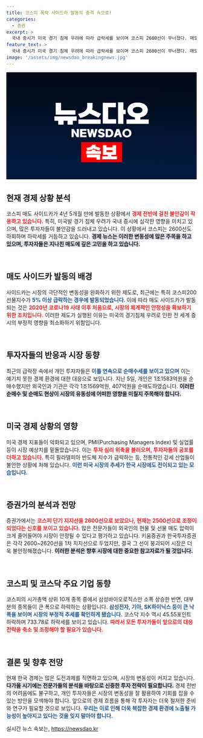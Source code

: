 ```yaml
---
title: 코스피 폭락 사이드카 발동의 충격 속으로!
categories:
  - 증권
excerpt: >
  국내 증시가 미국 경기 침체 우려에 따라 급락세를 보이며 코스피 2600선이 무너졌다. 매도 사이드카 발동, 개인 순매수에도 외국인은 대규모 매도. 향후 증시 반등 가능성은? 클릭해 확인하세요!
feature_text: >
  국내 증시가 미국 경기 침체 우려에 따라 급락세를 보이며 코스피 2600선이 무너졌다. 매도 사이드카 발동, 개인 순매수에도 외국인은 대규모 매도. 향후 증시 반등 가능성은? 클릭해 확인하세요!
image: '/assets/img/newsdao_breakingnews.jpg'
---
```


<p><img src="/assets/img/newsdao_breakingnews.jpg" alt="implanttips 속보" /></p>

<h2 data-ke-size="size26">현재 경제 상황 분석</h2>

<p>코스피 매도 사이드카가 4년 5개월 만에 발동한 상황에서 <b><span style="color: #ee2323;">경제 전반에 걸친 불안감이 작용하고 있습니다.</span></b> 특히, 미국발 경기 침체 우려가 국내 증시에 심각한 영향을 미치고 있으며, 많은 투자자들이 불안감을 드러내고 있습니다. 이 상황에서 코스피는 2600선도 하회하며 하락세를 거듭하고 있습니다. <b><span style="background-color: #21538527;">경제 뉴스는 이러한 변동성에 많은 주목을 하고 있으며, 투자자들은 지나친 매도에 깊은 고민을 하고 있습니다.</span></b></p>

<p data-ke-size="size16">&nbsp;</p>

<h2 data-ke-size="size26">매도 사이드카 발동의 배경</h2>

<p>사이드카는 시장의 극단적인 변동성을 완화하기 위한 제도로, 최근에는 특히 코스피200 선물지수가 <b><span style="color: #1a5490;">5% 이상 급락하는 경우에 발동되었습니다</span></b>. 이에 따라 매도 사이드카가 발동되는 것은 <b><span style="color: #ee2323;">2020년 코로나19 사태 이후 처음으로, 시장의 체계적인 안정성을 확보하기 위한 조치입니다.</span></b> 이러한 제도가 실행된 이유는 미국의 경기침체 우려로 인한 전 세계 증시의 부정적 영향을 최소화하기 위함입니다.</p>

<p data-ke-size="size16">&nbsp;</p>

<h2 data-ke-size="size26">투자자들의 반응과 시장 동향</h2>

<p>최근의 급락장 속에서 개인 투자자들은 <b><span style="color: #1a5490;">이틀 연속으로 순매수세를 보이고 있으며</span></b> 이는 예기치 못한 경제 환경에 대한 대응으로 보입니다. 지난 5일, 개인은 1조1583억원을 순매수했지만 외국인과 기관은 각각 1조1569억원, 407억원을 순매도하였습니다. <b><span style="background-color: #21538527;">이러한 순매수 및 순매도 현상이 시장의 유동성에 어떠한 영향을 미칠지 주목해야 합니다.</span></b></p>

<p data-ke-size="size16">&nbsp;</p>

<h2 data-ke-size="size26">미국 경제 상황의 영향</h2>

<p>미국 경제 지표들이 악화되고 있으며, PMI(Purchasing Managers Index) 및 실업률 등이 시장 예상치를 밑돌았습니다. 이는 <b><span style="color: #ee2323;">투자 심리 위축을 불러오며, 투자자들의 공포를 더하고 있습니다.</span></b> 특히 필라델피아 반도체 지수가 급락하는 등, 전통적인 강세 산업들이 불안한 상황에 처해 있습니다. <b><span style="color: #1a5490;">이런 미국 시장의 추세가 한국 시장에도 전이되고 있는 모습입니다.</span></b></p>

<p data-ke-size="size16">&nbsp;</p>

<h2 data-ke-size="size26">증권가의 분석과 전망</h2>

<p>증권가에서는 <b><span style="color: #ee2323;">코스피 단기 지지선을 2600선으로 보았으나, 현재는 2500선으로 조정이 되었다는 신호를 보이고 있습니다.</span></b> 많은 전문가들이 외국인의 현물 및 선물 매도 압력이 크게 줄어들어야 시장이 안정될 수 있다고 평가하고 있습니다. 키움증권과 한국투자증권은 각각 2600~2620선을 1차 지지선으로 두었지만, 결국 그 선이 붕괴되어 시장은 더욱 불안정해졌습니다. <b><span style="background-color: #21538527;">이러한 분석은 향후 시장에 대한 중요한 참고자료가 될 것입니다.</span></b></p>

<p data-ke-size="size16">&nbsp;</p>

<h2 data-ke-size="size26">코스피 및 코스닥 주요 기업 동향</h2>

<p>코스피의 시가총액 상위 10개 종목 중에서 삼성바이오로직스만 소폭 상승한 반면, 대부분의 종목들이 큰 폭으로 하락하는 상황입니다. <b><span style="color: #1a5490;">삼성전자, 기아, SK하이닉스 등이 큰 낙폭을 보이며 시장의 부정적 추세를 확인하게 됐습니다.</span></b> 코스닥 지수 역시 45.55포인트 하락하며 733.78로 하락세를 보이고 있습니다. <b><span style="color: #ee2323;">따라서 모든 투자가들이 앞으로의 대응 전략을 축소 및 조정해야 할 필요가 있습니다.</span></b></p>

<p data-ke-size="size16">&nbsp;</p>

<h2 data-ke-size="size26">결론 및 향후 전망</h2>

<p>현재 한국 경제는 많은 도전과제를 직면하고 있으며, 시장의 변동성이 커지고 있습니다. <b><span style="background-color: #21538527;">다가올 시기에는 전문가들의 분석을 바탕으로 신중한 투자 전략이 필요합니다.</span></b> 경제 전반의 어려움에도 불구하고, 개인 투자자들은 시장의 변동성을 잘 활용하여 기회를 잡을 수 있는 방안을 모색해야 합니다. 앞으로의 경제 흐름을 통해 각 투자자는 더욱 철저한 준비와 연구가 필요할 것으로 보입니다. <b><span style="color: #1a5490;">우리는 이로 인해 더욱 복잡한 경제 환경에 노출될 가능성이 높아지고 있다는 것을 잊지 말아야 합니다.</span></b></p>
실시간 뉴스 속보는, <a href="https://newsdao.kr" rel="dofollow">https://newsdao.kr</a>


